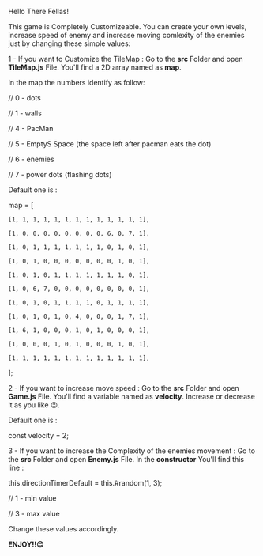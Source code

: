 Hello There Fellas!


This game is Completely Customizeable. You can create your own levels, increase speed of enemy and increase moving comlexity of the enemies just by changing these simple values:

1 - If you want to Customize the TileMap : Go to the **src** Folder and open **TileMap.js** File. You'll find a 2D array named as **map**.

 In the map the numbers identify as follow: 
 
 // 0 - dots
 
 // 1 - walls
 
 // 4 - PacMan
 
 // 5 - EmptyS Space (the space left after pacman eats the dot)
 
 // 6 - enemies
 
 // 7 - power dots (flashing dots)

 Default one is : 
 
  map = [
  
    [1, 1, 1, 1, 1, 1, 1, 1, 1, 1, 1, 1, 1],
    
    [1, 0, 0, 0, 0, 0, 0, 0, 0, 6, 0, 7, 1],
    
    [1, 0, 1, 1, 1, 1, 1, 1, 1, 0, 1, 0, 1],
    
    [1, 0, 1, 0, 0, 0, 0, 0, 0, 0, 1, 0, 1],
    
    [1, 0, 1, 0, 1, 1, 1, 1, 1, 1, 1, 0, 1],
    
    [1, 0, 6, 7, 0, 0, 0, 0, 0, 0, 0, 0, 1],
    
    [1, 0, 1, 0, 1, 1, 1, 1, 0, 1, 1, 1, 1],
    
    [1, 0, 1, 0, 1, 0, 4, 0, 0, 0, 1, 7, 1],
    
    [1, 6, 1, 0, 0, 0, 1, 0, 1, 0, 0, 0, 1],
    
    [1, 0, 0, 0, 1, 0, 1, 0, 0, 0, 1, 0, 1],
    
    [1, 1, 1, 1, 1, 1, 1, 1, 1, 1, 1, 1, 1],
  ];

  
2 - If you want to increase move speed : Go to the **src** Folder and open **Game.js** File. You'll find a variable named as **velocity**. Increase or decrease it as you like 😉.

 Default one is : 

 const velocity = 2;

3 - If you want to increase the Complexity of the enemies movement : Go to the **src** Folder and open **Enemy.js** File. In the **constructor** You'll find this line :

 this.directionTimerDefault = this.#random(1, 3);
 
 // 1 - min value
 
 // 3 - max value
 
 Change these values accordingly. 
 
**ENJOY!!😊**
